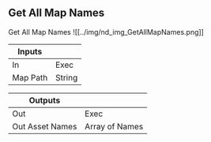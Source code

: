 ## Get All Map Names
Get All Map Names
![[../img/nd_img_GetAllMapNames.png]]

|Inputs||
|--|--|
| In | Exec |
| Map Path | String |

|Outputs||
|--|--|
| Out | Exec |
| Out Asset Names | Array of Names |
